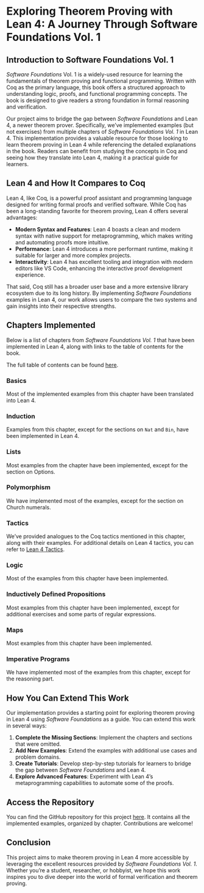 # Exploring Theorem Proving with Lean 4: A Journey Through Software Foundations Vol. 1

## Introduction to Software Foundations Vol. 1

*Software Foundations* Vol. 1 is a widely-used resource for learning the fundamentals of theorem proving and functional programming. Written with Coq as the primary language, this book offers a structured approach to understanding logic, proofs, and functional programming concepts. The book is designed to give readers a strong foundation in formal reasoning and verification.

Our project aims to bridge the gap between *Software Foundations* and Lean 4, a newer theorem prover. Specifically, we’ve implemented examples (but not exercises) from multiple chapters of *Software Foundations Vol. 1* in Lean 4. This implementation provides a valuable resource for those looking to learn theorem proving in Lean 4 while referencing the detailed explanations in the book. Readers can benefit from studying the concepts in Coq and seeing how they translate into Lean 4, making it a practical guide for learners.

## Lean 4 and How It Compares to Coq

Lean 4, like Coq, is a powerful proof assistant and programming language designed for writing formal proofs and verified software. While Coq has been a long-standing favorite for theorem proving, Lean 4 offers several advantages:

- **Modern Syntax and Features**: Lean 4 boasts a clean and modern syntax with native support for metaprogramming, which makes writing and automating proofs more intuitive.
- **Performance**: Lean 4 introduces a more performant runtime, making it suitable for larger and more complex projects.
- **Interactivity**: Lean 4 has excellent tooling and integration with modern editors like VS Code, enhancing the interactive proof development experience.

That said, Coq still has a broader user base and a more extensive library ecosystem due to its long history. By implementing *Software Foundations* examples in Lean 4, our work allows users to compare the two systems and gain insights into their respective strengths.

## Chapters Implemented

Below is a list of chapters from *Software Foundations Vol. 1* that have been implemented in Lean 4, along with links to the table of contents for the book. 

The full table of contents can be found [here](https://softwarefoundations.cis.upenn.edu/lf-current/toc.html).

### Basics
Most of the implemented examples from this chapter have been translated into Lean 4. 

### Induction
Examples from this chapter, except for the sections on `Nat` and `Bin`, have been implemented in Lean 4.

### Lists
Most examples from the chapter have been implemented, except for the section on Options.

### Polymorphism
We have implemented most of the examples, except for the section on Church numerals.

### Tactics
We’ve provided analogues to the Coq tactics mentioned in this chapter, along with their examples. For additional details on Lean 4 tactics, you can refer to [Lean 4 Tactics](https://leanprover.github.io/theorem_proving_in_lean4/tactics.html).

### Logic
Most of the examples from this chapter have been implemented.

### Inductively Defined Propositions
Most examples from this chapter have been implemented, except for additional exercises and some parts of regular expressions.

### Maps
Most examples from this chapter have been implemented.

### Imperative Programs
We have implemented most of the examples from this chapter, except for the reasoning part.

## How You Can Extend This Work

Our implementation provides a starting point for exploring theorem proving in Lean 4 using *Software Foundations* as a guide. You can extend this work in several ways:

1. **Complete the Missing Sections**: Implement the chapters and sections that were omitted.
2. **Add New Examples**: Extend the examples with additional use cases and problem domains.
3. **Create Tutorials**: Develop step-by-step tutorials for learners to bridge the gap between *Software Foundations* and Lean 4.
4. **Explore Advanced Features**: Experiment with Lean 4’s metaprogramming capabilities to automate some of the proofs.

## Access the Repository

You can find the GitHub repository for this project [here](https://github.com/falahamin1/PL-Project). It contains all the implemented examples, organized by chapter. Contributions are welcome!

## Conclusion

This project aims to make theorem proving in Lean 4 more accessible by leveraging the excellent resources provided by *Software Foundations Vol. 1*. Whether you’re a student, researcher, or hobbyist, we hope this work inspires you to dive deeper into the world of formal verification and theorem proving.
